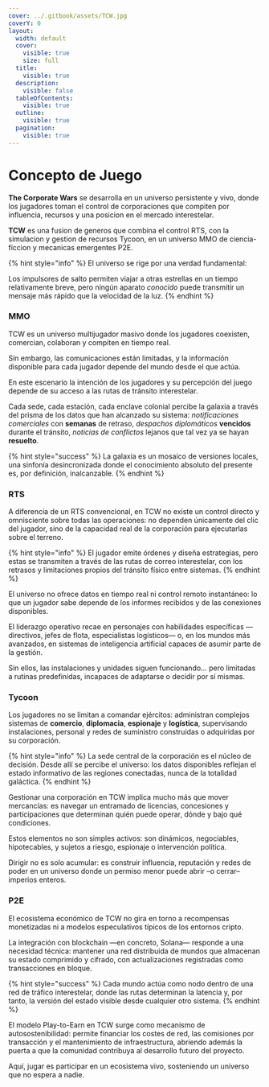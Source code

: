 ```yaml
---
cover: ../.gitbook/assets/TCW.jpg
coverY: 0
layout:
  width: default
  cover:
    visible: true
    size: full
  title:
    visible: true
  description:
    visible: false
  tableOfContents:
    visible: true
  outline:
    visible: true
  pagination:
    visible: true
---
```


# Concepto de Juego

**The Corporate Wars** se desarrolla en un universo persistente y vivo, donde los jugadores toman el control de corporaciones que compiten por influencia, recursos y una posicion en el mercado interestelar.

**TCW** es una fusion de generos que combina el control RTS, con la simulacion y gestion de recursos Tycoon, en un universo MMO de ciencia-ficcion y mecanicas emergentes P2E.

{% hint style="info" %}
El universo se rige por una verdad fundamental:

Los impulsores de salto permiten viajar a otras estrellas en un tiempo relativamente breve, pero ningún aparato _conocido_ puede transmitir un mensaje más rápido que la velocidad de la luz.
{% endhint %}

### MMO

TCW es un universo multijugador masivo donde los jugadores coexisten, comercian, colaboran y compiten en tiempo real.

Sin embargo, las comunicaciones están limitadas, y la información disponible para cada jugador depende del mundo desde el que actúa.

En este escenario la intención de los jugadores y su percepción del juego depende de su acceso a las rutas de tránsito interestelar.

Cada sede, cada estación, cada enclave colonial percibe la galaxia a través del prisma de los datos que han alcanzado su sistema: _notificaciones comerciales_ con **semanas** de retraso, _despachos diplomáticos_ **vencidos** durante el tránsito, _noticias de conflictos_ lejanos que tal vez ya se hayan **resuelto**.

{% hint style="success" %}
La galaxia es un mosaico de versiones locales, una sinfonía desincronizada donde el conocimiento absoluto del presente es, por definición, inalcanzable.
{% endhint %}

### RTS

A diferencia de un RTS convencional, en TCW no existe un control directo y omnisciente sobre todas las operaciones: no dependen únicamente del clic del jugador, sino de la capacidad real de la corporación para ejecutarlas sobre el terreno.

{% hint style="info" %}
El jugador emite órdenes y diseña estrategias, pero estas se transmiten a través de las rutas de correo interestelar, con los retrasos y limitaciones propios del tránsito físico entre sistemas.
{% endhint %}

El universo no ofrece datos en tiempo real ni control remoto instantáneo: lo que un jugador sabe depende de los informes recibidos y de las conexiones disponibles.

El liderazgo operativo recae en personajes con habilidades específicas —directivos, jefes de flota, especialistas logísticos— o, en los mundos más avanzados, en sistemas de inteligencia artificial capaces de asumir parte de la gestión.

Sin ellos, las instalaciones y unidades siguen funcionando… pero limitadas a rutinas predefinidas, incapaces de adaptarse o decidir por sí mismas.

### Tycoon

Los jugadores no se limitan a comandar ejércitos: administran complejos sistemas de **comercio**, **diplomacia**, **espionaje** y **logística**, supervisando instalaciones, personal y redes de suministro construidas o adquiridas por su corporación.

{% hint style="info" %}
La sede central de la corporación es el núcleo de decisión. Desde allí se percibe el universo: los datos disponibles reflejan el estado informativo de las regiones conectadas, nunca de la totalidad galáctica.
{% endhint %}

Gestionar una corporación en TCW implica mucho más que mover mercancías: es navegar un entramado de licencias, concesiones y participaciones que determinan quién puede operar, dónde y bajo qué condiciones.

Estos elementos no son simples activos: son dinámicos, negociables, hipotecables, y sujetos a riesgo, espionaje o intervención política.

Dirigir no es solo acumular: es construir influencia, reputación y redes de poder en un universo donde un permiso menor puede abrir –o cerrar– imperios enteros.

### P2E

El ecosistema económico de TCW no gira en torno a recompensas monetizadas ni a modelos especulativos típicos de los entornos cripto.

La integración con blockchain —en concreto, Solana— responde a una necesidad técnica: mantener una red distribuida de mundos que almacenan su estado comprimido y cifrado, con actualizaciones registradas como transacciones en bloque.

{% hint style="success" %}
Cada mundo actúa como nodo dentro de una red de tráfico interestelar, donde las rutas determinan la latencia y, por tanto, la versión del estado visible desde cualquier otro sistema.
{% endhint %}

El modelo Play-to-Earn en TCW surge como mecanismo de autosostenibilidad: permite financiar los costes de red, las comisiones por transacción y el mantenimiento de infraestructura, abriendo además la puerta a que la comunidad contribuya al desarrollo futuro del proyecto.

Aquí, jugar es participar en un ecosistema vivo, sosteniendo un universo que no espera a nadie.
